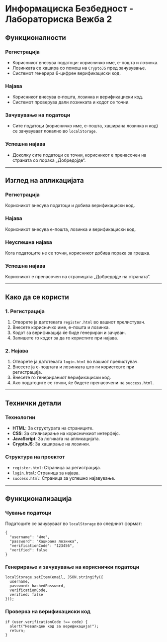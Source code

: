 # Информациска Безбедност - Лабораториска Вежба 2

## Функционалности

### **Регистрација**
- Корисникот внесува податоци: корисничко име, е-пошта и лозинка.
- Лозинката се хашира со помош на `CryptoJS` пред зачувување.
- Системот генерира 6-цифрен верификациски код.

### **Најава**
- Корисникот внесува е-пошта, лозинка и верификациски код.
- Системот проверува дали лозинката и кодот се точни.

### **Зачувување на податоци**
- Сите податоци (корисничко име, е-пошта, хаширана лозинка и код) се зачувуваат локално во `localStorage`.

### **Успешна најава**
- Доколку сите податоци се точни, корисникот е пренасочен на страната со порака „Добредојде“.

---

## Изглед на апликацијата

### **Регистрација**
Корисникот внесува податоци и добива верификациски код.

### **Најава**
Корисникот внесува е-пошта, лозинка и верификациски код.

### **Неуспешна најава**
Кога податоците не се точни, корисникот добива порака за грешка.

### **Успешна најава**
Корисникот е пренасочен на страницата „Добредојде на страната“.

---

## Како да се користи

### **1. Регистрација**
1. Отворете ја датотеката `register.html` во вашиот прелистувач.
2. Внесете корисничко име, е-пошта и лозинка.
3. Кодот за верификација ќе биде генериран и зачуван.
4. Запишете го кодот за да го користите при најава.

### **2. Најава**
1. Отворете ја датотеката `login.html` во вашиот прелистувач.
2. Внесете ја е-поштата и лозинката што ги користевте при регистрација.
3. Внесете го генерираниот верификациски код.
4. Ако податоците се точни, ќе бидете пренасочени на `success.html`.

---

## Технички детали

### **Технологии**
- **HTML**: За структурата на страниците.
- **CSS**: За стилизирање на корисничкиот интерфејс.
- **JavaScript**: За логиката на апликацијата.
- **CryptoJS**: За хаширање на лозинки.

### **Структура на проектот**
- `register.html`: Страница за регистрација.
- `login.html`: Страница за најава.
- `success.html`: Страница за успешно најавување.

---

## Функционализација

### **Чување податоци**
Податоците се зачувуваат во `localStorage` во следниот формат:
```
{
  "username": "Име",
  "password": "Хаширана лозинка",
  "verificationCode": "123456",
  "verified": false
}
```
### Генерирање и зачувување на кориснички податоци
```
localStorage.setItem(email, JSON.stringify({
  username,
  password: hashedPassword,
  verificationCode,
  verified: false
}));
```
### Проверка на верификациски код
```
if (user.verificationCode !== code) {
  alert("Невалиден код за верификација!");
  return;
}
```
